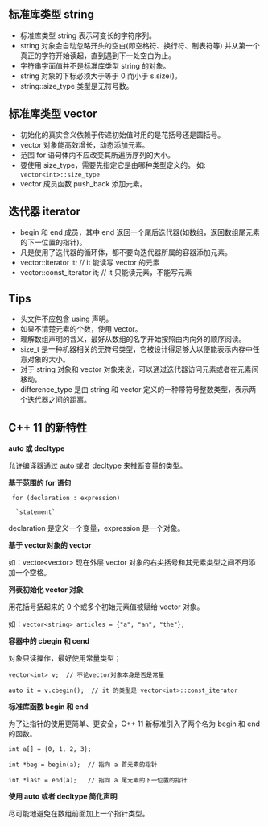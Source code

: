 ## 标准库类型 string

* 标准库类型 string 表示可变长的字符序列。
* string 对象会自动忽略开头的空白(即空格符、换行符、制表符等) 并从第一个真正的字符开始读起，直到遇到下一处空白为止。
* 字符串字面值并不是标准库类型 string 的对象。
* string 对象的下标必须大于等于 0 而小于 s.size()。
* string::size_type 类型是无符号数。

## 标准库类型 vector

* 初始化的真实含义依赖于传递初始值时用的是花括号还是圆括号。
* vector 对象能高效增长，动态添加元素。
* 范围 for 语句体内不应改变其所遍历序列的大小。
* 要使用 size_type，需要先指定它是由哪种类型定义的。 如: `vector<int>::size_type`
* vector 成员函数 push_back 添加元素。

## 迭代器 iterator

* begin 和 end 成员，其中 end 返回一个尾后迭代器(如数组，返回数组尾元素的下一位置的指针)。
* 凡是使用了迭代器的循环体，都不要向迭代器所属的容器添加元素。
* vector<int>::iterator it;  // it 能读写 vector<int> 的元素
* vector<int>::const_iterator it;  // it 只能读元素，不能写元素


## Tips

* 头文件不应包含 using 声明。
* 如果不清楚元素的个数，使用 vector。
* 理解数组声明的含义，最好从数组的名字开始按照由内向外的顺序阅读。
* size_t 是一种机器相关的无符号类型，它被设计得足够大以便能表示内存中任意对象的大小。
* 对于 string 对象和 vector 对象来说，可以通过迭代器访问元素或者在元素间移动。
* difference_type 是由 string 和 vector 定义的一种带符号整数类型，表示两个迭代器之间的距离。

## C++ 11 的新特性

**auto 或 decltype**

允许编译器通过 auto 或者 decltype 来推断变量的类型。

**基于范围的 for 语句**

` for (declaration : expression)`

      `statement`

declaration 是定义一个变量，expression 是一个对象。

**基于 vector对象的 vector**

如：vector<vector<int>> 现在外层 vector 对象的右尖括号和其元素类型之间不用添加一个空格。

**列表初始化 vector 对象**

用花括号括起来的 0 个或多个初始元素值被赋给 vector 对象。

如：` vector<string> articles = {"a", "an", "the"}; `

**容器中的 cbegin 和 cend**

对象只读操作，最好使用常量类型；

`vector<int> v;  // 不论vector对象本身是否是常量`

`auto it = v.cbegin();  // it 的类型是 vector<int>::const_iterator`

**标准库函数 begin 和 end**

为了让指针的使用更简单、更安全，C++ 11 新标准引入了两个名为 begin 和 end 的函数。

`int a[] = {0, 1, 2, 3};`

`int *beg = begin(a);  // 指向 a 首元素的指针`
 
`int *last = end(a);   // 指向 a 尾元素的下一位置的指针`

**使用 auto 或者 decltype 简化声明**

尽可能地避免在数组前面加上一个指针类型。
